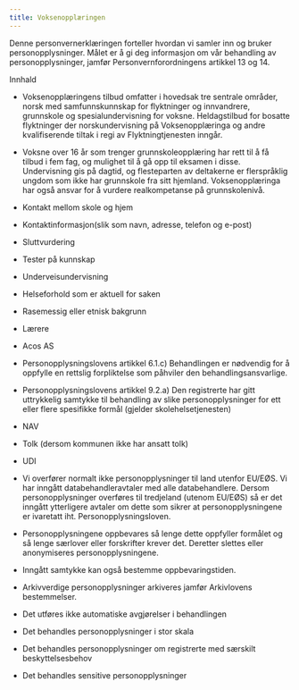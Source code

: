 ```yaml
---
title: Voksenopplæringen
---
```



  

Denne personvernerklæringen forteller hvordan vi samler inn og bruker personopplysninger. Målet er å gi deg informasjon om vår behandling av personopplysninger, jamfør Personvernforordningens artikkel 13 og 14.

  

Innhald

*   Voksenopplæringens tilbud omfatter i hovedsak tre sentrale områder, norsk med samfunnskunnskap for flyktninger og innvandrere, grunnskole og spesialundervisning for voksne. Heldagstilbud for bosatte flyktninger der norskundervisning på Voksenopplæringa og andre kvalifiserende tiltak i regi av Flyktningtjenesten inngår.  
    
*   Voksne over 16 år som trenger grunnskoleopplæring har rett til å få tilbud i fem fag, og mulighet til å gå opp til eksamen i disse. Undervisning gis på dagtid, og flesteparten av deltakerne er flerspråklig ungdom som ikke har grunnskole fra sitt hjemland. Voksenopplæringa har også ansvar for å vurdere realkompetanse på grunnskolenivå.  
    
*   Kontakt mellom skole og hjem  
    
*   Kontaktinformasjon(slik som navn, adresse, telefon og e-post)  
    
*   Sluttvurdering  
    
*   Tester på kunnskap  
    
*   Underveisundervisning  
    
*   Helseforhold som er aktuell for saken  
    
*   Rasemessig eller etnisk bakgrunn  
    
*   Lærere  
    
*   Acos AS  
    
*   Personopplysningslovens artikkel 6.1.c) Behandlingen er nødvendig for å oppfylle en rettslig forpliktelse som påhviler den behandlingsansvarlige.  
    
*   Personopplysningslovens artikkel 9.2.a) Den registrerte har gitt uttrykkelig samtykke til behandling av slike personopplysninger for ett eller flere spesifikke formål (gjelder skolehelsetjenesten)  
    
*   NAV  
    
*   Tolk (dersom kommunen ikke har ansatt tolk)  
    
*   UDI  
    
*   Vi overfører normalt ikke personopplysninger til land utenfor EU/EØS. Vi har inngått databehandleravtaler med alle databehandlere. Dersom personopplysninger overføres til tredjeland (utenom EU/EØS) så er det inngått ytterligere avtaler om dette som sikrer at personopplysningene er ivaretatt iht. Personopplysningsloven.  
    
*   Personopplysningene oppbevares så lenge dette oppfyller formålet og så lenge særlover eller forskrifter krever det. Deretter slettes eller anonymiseres personopplysningene.  
    
*   Inngått samtykke kan også bestemme oppbevaringstiden.  
    
*   Arkivverdige personopplysninger arkiveres jamfør Arkivlovens bestemmelser.  
    
*   Det utføres ikke automatiske avgjørelser i behandlingen  
    
*   Det behandles personopplysninger i stor skala  
    
*   Det behandles personopplysninger om registrerte med særskilt beskyttelsesbehov  
    
*   Det behandles sensitive personopplysninger